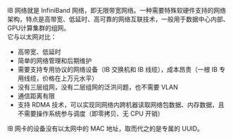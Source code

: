 IB 网络就是 InfiniBand 网络，即无限带宽网络。一种需要特殊软硬件支持的网络架构，特点是高带宽、低延时、高可靠的网络互联技术，一般用于数据中心内部、GPU计算集群的组网。<br />它与以太网对比：

- 高带宽、低延时
- 简单的网络管理和后期维护
- 需要支持专用协议的网络设备（IB 交换机和 IB 线缆），成本昂贵（一根 IB 专用线缆，价格在上万元水平）
- 没有三层组网，没有二层组网的泛洪问题，也不需要 VLAN
- 通信距离有限
- 支持 RDMA 技术，可以实现同网络内跨机器读取网络包数据、内存数据，且不需要操作系统参与调度（即零拷贝、无 CPU 开销）

IB 网卡的设备没有以太网中的 MAC 地址，取而代之的是专属的 UUID。
